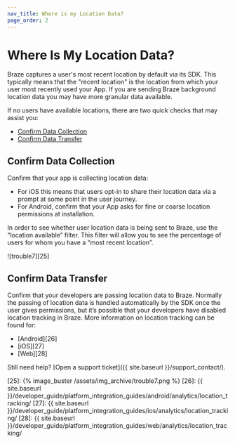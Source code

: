 ```yaml
---
nav_title: Where is my Location Data?
page_order: 2
---
```


# Where Is My Location Data?

Braze captures a user's most recent location by default via its SDK. This typically means that the "recent location" is the location from which your user most recently used your App. If you are sending Braze background location data you may have more granular data available.

If no users have available locations, there are two quick checks that may assist you:

* [Confirm Data Collection](#confirm-data-collection)
* [Confirm Data Transfer](#confirm-data-transfer)

## Confirm Data Collection

Confirm that your app is collecting location data:

- For iOS this means that users opt-in to share their location data via a prompt at some point in the user journey. 
- For Android, confirm that your App asks for fine or coarse location permissions at installation.

In order to see whether user location data is being sent to Braze, use the “location available” filter. This filter will allow you to see the percentage of users for whom you have a “most recent location”.

![trouble7][25]

## Confirm Data Transfer

Confirm that your developers are passing location data to Braze. Normally the passing of location data is handled automatically by the SDK once the user gives permissions, but it’s possible that your developers have disabled location tracking in Braze. More information on location tracking can be found for:
- [Android][26]
- [iOS][27]
- [Web][28]

Still need help? [Open a support ticket]({{ site.baseurl }}/support_contact/).

[25]: {% image_buster /assets/img_archive/trouble7.png %}
[26]: {{ site.baseurl }}/developer_guide/platform_integration_guides/android/analytics/location_tracking/
[27]: {{ site.baseurl }}/developer_guide/platform_integration_guides/ios/analytics/location_tracking/
[28]: {{ site.baseurl }}/developer_guide/platform_integration_guides/web/analytics/location_tracking/
